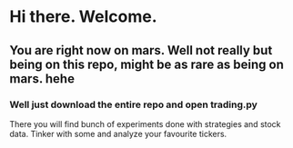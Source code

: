 # Hi there. Welcome.

## You are right now on mars. Well not really but being on this repo, might be as rare as being on mars. hehe

### Well just download the entire repo and open trading.py

There you will find bunch of experiments done with strategies and stock data. Tinker with some and analyze your favourite tickers.
